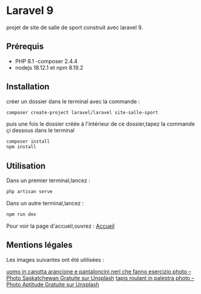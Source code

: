 # Laravel 9

projet de site de salle de sport construit avec laravel 9.

## Prérequis

- PHP 8.1
-composer 2.4.4
- nodejs 18.12.1 et npm 8.19.2

## Installation

créer un dossier dans le terminal avec la commande :

```
composer create-project laravel/laravel site-salle-sport
```
puis une fois le dossier créée à l'intérieur de ce dossier,tapez la commande çi dessous dans le terminal

```bash
composer install
npm install
```

## Utilisation

Dans un premier terminal,lancez :

```bash
php artisan serve
```

Dans un autre terminal,lancez :

```bash
npm run dev
```

Pour voir la page d'accueil,ouvrez : [Accueil](http://127.0.0.1:8000)

## Mentions légales

Les images suivantes ont été utilisées :


[uomo in canotta arancione e pantaloncini neri che fanno esercizio photo – Photo Saskatchewan Gratuite sur Unsplash](https://unsplash.com/fr/photos/aclkvEMIfL8)
[tapis roulant in palestra photo – Photo Aptitude Gratuite sur Unsplash](https://unsplash.com/fr/photos/pCT8ag1o3nU)